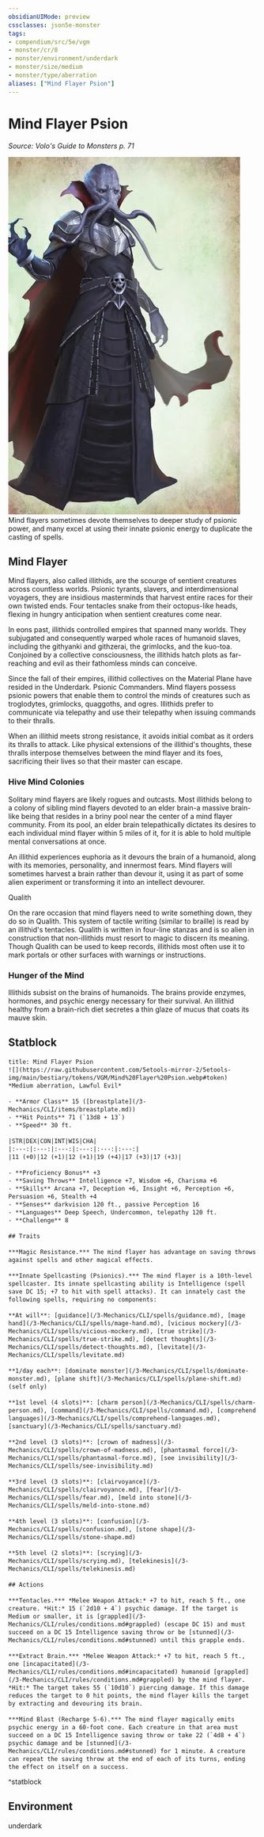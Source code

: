 ```yaml
---
obsidianUIMode: preview
cssclasses: json5e-monster
tags:
- compendium/src/5e/vgm
- monster/cr/8
- monster/environment/underdark
- monster/size/medium
- monster/type/aberration
aliases: ["Mind Flayer Psion"]
---
```

# Mind Flayer Psion
*Source: Volo's Guide to Monsters p. 71*  

![](https://raw.githubusercontent.com/5etools-mirror-2/5etools-img/main/bestiary/VGM/Mind%20Flayer%20Psion.webp#right)  
Mind flayers sometimes devote themselves to deeper study of psionic power, and many excel at using their innate psionic energy to duplicate the casting of spells.

## Mind Flayer

Mind flayers, also called illithids, are the scourge of sentient creatures across countless worlds. Psionic tyrants, slavers, and interdimensional voyagers, they are insidious masterminds that harvest entire races for their own twisted ends. Four tentacles snake from their octopus-like heads, flexing in hungry anticipation when sentient creatures come near.

In eons past, illithids controlled empires that spanned many worlds. They subjugated and consequently warped whole races of humanoid slaves, including the githyanki and githzerai, the grimlocks, and the kuo-toa. Conjoined by a collective consciousness, the illithids hatch plots as far-reaching and evil as their fathomless minds can conceive.

Since the fall of their empires, illithid collectives on the Material Plane have resided in the Underdark. Psionic Commanders. Mind flayers possess psionic powers that enable them to control the minds of creatures such as troglodytes, grimlocks, quaggoths, and ogres. Illithids prefer to communicate via telepathy and use their telepathy when issuing commands to their thralls.

When an illithid meets strong resistance, it avoids initial combat as it orders its thralls to attack. Like physical extensions of the illithid's thoughts, these thralls interpose themselves between the mind flayer and its foes, sacrificing their lives so that their master can escape.

### Hive Mind Colonies

Solitary mind flayers are likely rogues and outcasts. Most illithids belong to a colony of sibling mind flayers devoted to an elder brain-a massive brain-like being that resides in a briny pool near the center of a mind flayer community. From its pool, an elder brain telepathically dictates its desires to each individual mind flayer within 5 miles of it, for it is able to hold multiple mental conversations at once.

An illithid experiences euphoria as it devours the brain of a humanoid, along with its memories, personality, and innermost fears. Mind flayers will sometimes harvest a brain rather than devour it, using it as part of some alien experiment or transforming it into an intellect devourer.

Qualith

On the rare occasion that mind flayers need to write something down, they do so in Qualith. This system of tactile writing (similar to braille) is read by an illithid's tentacles. Qualith is written in four-line stanzas and is so alien in construction that non-illithids must resort to magic to discern its meaning. Though Qualith can be used to keep records, illithids most often use it to mark portals or other surfaces with warnings or instructions.

### Hunger of the Mind

Illithids subsist on the brains of humanoids. The brains provide enzymes, hormones, and psychic energy necessary for their survival. An illithid healthy from a brain-rich diet secretes a thin glaze of mucus that coats its mauve skin.


## Statblock

```ad-statblock
title: Mind Flayer Psion
![](https://raw.githubusercontent.com/5etools-mirror-2/5etools-img/main/bestiary/tokens/VGM/Mind%20Flayer%20Psion.webp#token)
*Medium aberration, Lawful Evil*

- **Armor Class** 15 ([breastplate](/3-Mechanics/CLI/items/breastplate.md))
- **Hit Points** 71 (`13d8 + 13`) 
- **Speed** 30 ft.

|STR|DEX|CON|INT|WIS|CHA|
|:---:|:---:|:---:|:---:|:---:|:---:|
|11 (+0)|12 (+1)|12 (+1)|19 (+4)|17 (+3)|17 (+3)|

- **Proficiency Bonus** +3
- **Saving Throws** Intelligence +7, Wisdom +6, Charisma +6
- **Skills** Arcana +7, Deception +6, Insight +6, Perception +6, Persuasion +6, Stealth +4
- **Senses** darkvision 120 ft., passive Perception 16
- **Languages** Deep Speech, Undercommon, telepathy 120 ft.
- **Challenge** 8

## Traits

***Magic Resistance.*** The mind flayer has advantage on saving throws against spells and other magical effects.

***Innate Spellcasting (Psionics).*** The mind flayer is a 10th-level spellcaster. Its innate spellcasting ability is Intelligence (spell save DC 15; +7 to hit with spell attacks). It can innately cast the following spells, requiring no components:

**At will**: [guidance](/3-Mechanics/CLI/spells/guidance.md), [mage hand](/3-Mechanics/CLI/spells/mage-hand.md), [vicious mockery](/3-Mechanics/CLI/spells/vicious-mockery.md), [true strike](/3-Mechanics/CLI/spells/true-strike.md), [detect thoughts](/3-Mechanics/CLI/spells/detect-thoughts.md), [levitate](/3-Mechanics/CLI/spells/levitate.md)

**1/day each**: [dominate monster](/3-Mechanics/CLI/spells/dominate-monster.md), [plane shift](/3-Mechanics/CLI/spells/plane-shift.md) (self only)

**1st level (4 slots)**: [charm person](/3-Mechanics/CLI/spells/charm-person.md), [command](/3-Mechanics/CLI/spells/command.md), [comprehend languages](/3-Mechanics/CLI/spells/comprehend-languages.md), [sanctuary](/3-Mechanics/CLI/spells/sanctuary.md)

**2nd level (3 slots)**: [crown of madness](/3-Mechanics/CLI/spells/crown-of-madness.md), [phantasmal force](/3-Mechanics/CLI/spells/phantasmal-force.md), [see invisibility](/3-Mechanics/CLI/spells/see-invisibility.md)

**3rd level (3 slots)**: [clairvoyance](/3-Mechanics/CLI/spells/clairvoyance.md), [fear](/3-Mechanics/CLI/spells/fear.md), [meld into stone](/3-Mechanics/CLI/spells/meld-into-stone.md)

**4th level (3 slots)**: [confusion](/3-Mechanics/CLI/spells/confusion.md), [stone shape](/3-Mechanics/CLI/spells/stone-shape.md)

**5th level (2 slots)**: [scrying](/3-Mechanics/CLI/spells/scrying.md), [telekinesis](/3-Mechanics/CLI/spells/telekinesis.md)

## Actions

***Tentacles.*** *Melee Weapon Attack:* +7 to hit, reach 5 ft., one creature. *Hit:* 15 (`2d10 + 4`) psychic damage. If the target is Medium or smaller, it is [grappled](/3-Mechanics/CLI/rules/conditions.md#grappled) (escape DC 15) and must succeed on a DC 15 Intelligence saving throw or be [stunned](/3-Mechanics/CLI/rules/conditions.md#stunned) until this grapple ends.

***Extract Brain.*** *Melee Weapon Attack:* +7 to hit, reach 5 ft., one [incapacitated](/3-Mechanics/CLI/rules/conditions.md#incapacitated) humanoid [grappled](/3-Mechanics/CLI/rules/conditions.md#grappled) by the mind flayer. *Hit:* The target takes 55 (`10d10`) piercing damage. If this damage reduces the target to 0 hit points, the mind flayer kills the target by extracting and devouring its brain.

***Mind Blast (Recharge 5-6).*** The mind flayer magically emits psychic energy in a 60-foot cone. Each creature in that area must succeed on a DC 15 Intelligence saving throw or take 22 (`4d8 + 4`) psychic damage and be [stunned](/3-Mechanics/CLI/rules/conditions.md#stunned) for 1 minute. A creature can repeat the saving throw at the end of each of its turns, ending the effect on itself on a success.
```
^statblock

## Environment

underdark